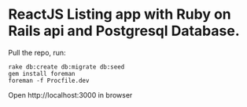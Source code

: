# ReactJS Listing app with Ruby on Rails api and Postgresql Database.

Pull the repo, run:
```
rake db:create db:migrate db:seed
gem install foreman
foreman -f Procfile.dev
```
Open http://localhost:3000 in browser
